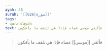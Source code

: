 ```yaml
---
ayah: 45
surah: '[[026|سورة]]'
tags:
- quran/ayah
text: فألقى موسى عصاه فإذا هي تلقف ما يأفكون
---
```

> فألقى [[موسى]] عصاه فإذا هي تلقف ما يأفكون
